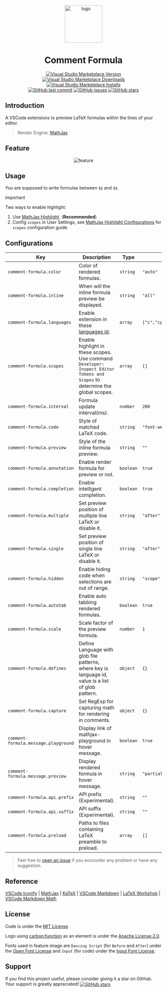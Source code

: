 <br>

<p align="center">
<img src="https://github.com/howcasperwhat/comment-formula/blob/main/assets/logo.png?raw=true" width="120" alt="logo" />
</p>

<h1 align="center">Comment Formula</h1>

<p align="center">
<a href="https://marketplace.visualstudio.com/items?itemName=howcasperwhat.comment-formula" target="__blank"><img src="https://img.shields.io/visual-studio-marketplace/v/howcasperwhat.comment-formula.svg?color=blue&amp;label=VS%20Code%20Marketplace&logo=visual-studio-code" alt="Visual Studio Marketplace Version" /></a>
<a href="https://marketplace.visualstudio.com/items?itemName=howcasperwhat.comment-formula" target="__blank"><img src="https://img.shields.io/visual-studio-marketplace/d/howcasperwhat.comment-formula.svg?color=BD976A" alt="Visual Studio Marketplace Downloads" /></a>
<a href="https://marketplace.visualstudio.com/items?itemName=howcasperwhat.comment-formula" target="__blank"><img src="https://img.shields.io/visual-studio-marketplace/i/howcasperwhat.comment-formula.svg?color=63ba83" alt="Visual Studio Marketplace Installs" /></a>
<br/>
<a href="https://github.com/howcasperwhat/comment-formula" target="__blank"><img src="https://img.shields.io/github/last-commit/howcasperwhat/comment-formula.svg?color=c977be" alt="GitHub last commit" /></a>
<a href="https://github.com/howcasperwhat/comment-formula/issues" target="__blank"><img src="https://img.shields.io/github/issues/howcasperwhat/comment-formula.svg?color=a38eed" alt="GitHub issues" /></a>
<a href="https://github.com/howcasperwhat/comment-formula" target="__blank"><img alt="GitHub stars" src="https://img.shields.io/github/stars/howcasperwhat/comment-formula?style=social"></a>
</p>

## Introduction

A VSCode extensions to preview LaTeX formulas within the lines of your editor.

> Render Engine: [MathJax](https://www.mathjax.org/)

## Feature

<p align="center">
<img src="https://github.com/howcasperwhat/comment-formula/blob/main/assets/feature.png?raw=true" alt="feature" />
</p>

## Usage

You are supposed to write formulas between `$$` and `$$`.

> [!IMPORTANT]
> Two ways to enable highlight:
> 1. Use [MathJax Highlight](https://marketplace.visualstudio.com/items?itemName=howcasperwhat.mathjax-highlight). (**Recommended**)
> 2. Config `scopes` in User Settings, see [MathJax Highlight Configurations](https://github.com/howcasperwhat/mathjax-highlight?tab=readme-ov-file#configurations) for `scopes` configuration guide.

## Configurations

<!-- configs -->

| Key                                  | Description                                                                                                                 | Type      | Default                       |
| ------------------------------------ | --------------------------------------------------------------------------------------------------------------------------- | --------- | ----------------------------- |
| `comment-formula.color`              | Color of rendered formulas.                                                                                                 | `string`  | `"auto"`                      |
| `comment-formula.inline`             | When will the inline formula preview be displayed.                                                                          | `string`  | `"all"`                       |
| `comment-formula.languages`          | Enable extension in these [languages id](https://code.visualstudio.com/docs/languages/identifiers).                         | `array`   | `["c","cpp","java","python"]` |
| `comment-formula.scopes`             | Enable highlight in these scopes. Use command `Developer: Inspect Editor Tokens and Scopes` to determine the global scopes. | `array`   | `[]`                          |
| `comment-formula.interval`           | Formula update interval(ms).                                                                                                | `number`  | `200`                         |
| `comment-formula.code`               | Style of matched LaTeX code.                                                                                                | `string`  | `"font-weight: bold;"`        |
| `comment-formula.preview`            | Style of the inline formula preview.                                                                                        | `string`  | `""`                          |
| `comment-formula.annotation`         | Enable render formula for preview or not.                                                                                   | `boolean` | `true`                        |
| `comment-formula.completion`         | Enable intelligent completion.                                                                                              | `boolean` | `true`                        |
| `comment-formula.multiple`           | Set preview position of multiple line LaTeX or disable it.                                                                  | `string`  | `"after"`                     |
| `comment-formula.single`             | Set preview position of single line LaTeX or disable it.                                                                    | `string`  | `"after"`                     |
| `comment-formula.hidden`             | Enable hiding code when selections are out of range.                                                                        | `string`  | `"scope"`                     |
| `comment-formula.autotab`            | Enable auto tabbing rendered formulas.                                                                                      | `boolean` | `true`                        |
| `comment-formula.scale`              | Scale factor of the preview formula.                                                                                        | `number`  | `1`                           |
| `comment-formula.defines`            | Define Language with glob file patterns, where key is language id, value is a list of glob pattern.                         | `object`  | `{}`                          |
| `comment-formula.capture`            | Set RegExp for capturing math for rendering in comments.                                                                    | `object`  | `{}`                          |
| `comment-formula.message.playground` | Display link of mathjax-playground in hover message.                                                                        | `boolean` | `true`                        |
| `comment-formula.message.preview`    | Display rendered formula in hover message.                                                                                  | `string`  | `"partial"`                   |
| `comment-formula.api.prefix`         | API prefix (Experimental).                                                                                                  | `string`  | `""`                          |
| `comment-formula.api.suffix`         | API suffix (Experimental).                                                                                                  | `string`  | `""`                          |
| `comment-formula.preload`            | Paths to files containing LaTeX preamble to preload.                                                                        | `array`   | `[]`                          |

<!-- configs -->

> Feel free to [open an issue](https://github.com/howcasperwhat/comment-formula/issues/new) if you encounter any problem or have any suggestion.

## Reference

[VSCode Iconify](https://github.com/howcasperwhat/comment-formula) | [MathJax](https://www.mathjax.org/) | [KaTeX](https://katex.org/) | [VSCode Markdown](https://github.com/yzhang-gh/vscode-markdown) | [LaTeX Workshop](https://github.com/James-Yu/LaTeX-Workshop) | [VSCode Markdown Math](https://github.com/microsoft/vscode/tree/main/extensions/markdown-math)

## License

Code is under the [MIT License](https://github.com/howcasperwhat/comment-formula/blob/main/LICENSE).

Logo using [carbon:function](https://github.com/carbon-design-system/carbon) as an element is under the [Apache License 2.0](https://github.com/carbon-design-system/carbon/blob/main/LICENSE).

Fonts used in feature image are `Dancing Script` (for `Before` and `After`) under the [Open Font License](https://openfontlicense.org/open-font-license-official-text/) and `Input` (for code) under the [Input Font License](https://input.djr.com/license/).

## Support

If you find this project useful, please consider giving it a star on GitHub. Your support is greatly appreciated! <a href="https://github.com/howcasperwhat/comment-formula" target="__blank"><img alt="GitHub stars" src="https://img.shields.io/badge/Github-🌟-688D78?logo=github" align="center"></a>
